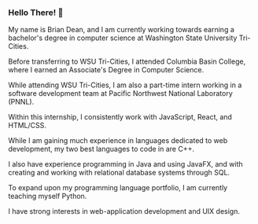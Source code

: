 ### Hello There! 👋

My name is Brian Dean, and I am currently working towards earning a bachelor's degree in computer science at Washington State University Tri-Cities. 

Before transferring to WSU Tri-Cities, I attended Columbia Basin College, where I earned an Associate's Degree in Computer Science.

While attending WSU Tri-Cities, I am also a part-time intern working in a software development team at Pacific Northwest National Laboratory (PNNL).

Within this internship, I consistently work with JavaScript, React, and HTML/CSS.

While I am gaining much experience in languages dedicated to web development, my two best languages to code in are C++.

I also have experience programming in Java and using JavaFX, and with creating and working with relational database systems through SQL.

To expand upon my programming language portfolio, I am currently teaching myself Python. 

I have strong interests in web-application development and UIX design. 
<!--
**BrianDeanO/BrianDeanO** is a ✨ _special_ ✨ repository because its `README.md` (this file) appears on your GitHub profile.

Here are some ideas to get you started:

- 🔭 I’m currently working on ...
- 🌱 I’m currently learning ...
- 👯 I’m looking to collaborate on ...
- 🤔 I’m looking for help with ...
- 💬 Ask me about ...
- 📫 How to reach me: ...

- ⚡ Fun fact: ...
-->
